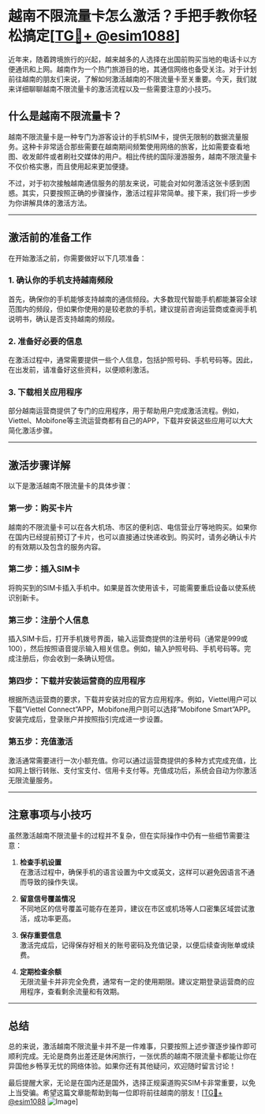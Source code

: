 # 越南不限流量卡怎么激活？手把手教你轻松搞定[[TG💪+ @esim1088](https://t.me/s/esim1088)]

近年来，随着跨境旅行的兴起，越来越多的人选择在出国前购买当地的电话卡以方便通讯和上网。越南作为一个热门旅游目的地，其通信网络也备受关注。对于计划前往越南的朋友们来说，了解如何激活越南的不限流量卡至关重要。今天，我们就来详细聊聊越南不限流量卡的激活流程以及一些需要注意的小技巧。

## 什么是越南不限流量卡？

越南不限流量卡是一种专门为游客设计的手机SIM卡，提供无限制的数据流量服务。这种卡非常适合那些需要在越南期间频繁使用网络的旅客，比如需要查看地图、收发邮件或者刷社交媒体的用户。相比传统的国际漫游服务，越南不限流量卡不仅价格实惠，而且使用起来更加便捷。

不过，对于初次接触越南通信服务的朋友来说，可能会对如何激活这张卡感到困惑。其实，只要按照正确的步骤操作，激活过程非常简单。接下来，我们将一步步为你讲解具体的激活方法。

---

## 激活前的准备工作

在开始激活之前，你需要做好以下几项准备：

### 1. 确认你的手机支持越南频段

首先，确保你的手机能够支持越南的通信频段。大多数现代智能手机都能兼容全球范围内的频段，但如果你使用的是较老款的手机，建议提前咨询运营商或查阅手机说明书，确认是否支持越南的频段。

### 2. 准备好必要的信息

在激活过程中，通常需要提供一些个人信息，包括护照号码、手机号码等。因此，在出发前，请准备好这些资料，以便顺利激活。

### 3. 下载相关应用程序

部分越南运营商提供了专门的应用程序，用于帮助用户完成激活流程。例如，Viettel、Mobifone等主流运营商都有自己的APP，下载并安装这些应用可以大大简化激活步骤。

---

## 激活步骤详解

以下是激活越南不限流量卡的具体步骤：

### 第一步：购买卡片

越南的不限流量卡可以在各大机场、市区的便利店、电信营业厅等地购买。如果你在国内已经提前预订了卡片，也可以直接通过快递收到。购买时，请务必确认卡片的有效期以及包含的服务内容。

### 第二步：插入SIM卡

将购买到的SIM卡插入手机中。如果是首次使用该卡，可能需要重启设备以使系统识别新卡。

### 第三步：注册个人信息

插入SIM卡后，打开手机拨号界面，输入运营商提供的注册号码（通常是999或100），然后按照语音提示输入相关信息。例如，输入护照号码、手机号码等。完成注册后，你会收到一条确认短信。

### 第四步：下载并安装运营商的应用程序

根据所选运营商的要求，下载并安装对应的官方应用程序。例如，Viettel用户可以下载“Viettel Connect”APP，Mobifone用户则可以选择“Mobifone Smart”APP。安装完成后，登录账户并按照指引完成进一步设置。

### 第五步：充值激活

激活通常需要进行一次小额充值。你可以通过运营商提供的多种方式完成充值，比如网上银行转账、支付宝支付、信用卡支付等。充值成功后，系统会自动为你激活无限流量服务。

---

## 注意事项与小技巧

虽然激活越南不限流量卡的过程并不复杂，但在实际操作中仍有一些细节需要注意：

1. **检查手机设置**  
   在激活过程中，确保手机的语言设置为中文或英文，这样可以避免因语言不通而导致的操作失误。

2. **留意信号覆盖情况**  
   不同地区的信号覆盖可能存在差异，建议在市区或机场等人口密集区域尝试激活，成功率更高。

3. **保存重要信息**  
   激活完成后，记得保存好相关的账号密码及充值记录，以便后续查询账单或续费。

4. **定期检查余额**  
   无限流量卡并非完全免费，通常有一定的使用期限。建议定期登录运营商的应用程序，查看剩余流量和有效期。

---

## 总结

总的来说，激活越南不限流量卡并不是一件难事，只要按照上述步骤逐步操作即可顺利完成。无论是商务出差还是休闲旅行，一张优质的越南不限流量卡都能让你在异国他乡畅享无忧的网络体验。如果你还有其他疑问，欢迎随时留言讨论！

最后提醒大家，无论是在国内还是国外，选择正规渠道购买SIM卡非常重要，以免上当受骗。希望这篇文章能帮助到每一位即将前往越南的朋友！[[TG💪+ @esim1088](https://t.me/s/esim1088) ![Image](https://i.postimg.cc/4NQfJmqS/Snipaste-2025-05-13-00-14-12.png)]
